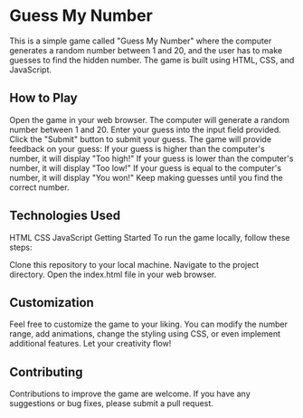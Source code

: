 # Guess My Number
This is a simple game called "Guess My Number" where the computer generates a random number between 1 and 20, and the user has to make guesses to find the hidden number. The game is built using HTML, CSS, and JavaScript.

## How to Play
Open the game in your web browser.
The computer will generate a random number between 1 and 20.
Enter your guess into the input field provided.
Click the "Submit" button to submit your guess.
The game will provide feedback on your guess:
If your guess is higher than the computer's number, it will display "Too high!"
If your guess is lower than the computer's number, it will display "Too low!"
If your guess is equal to the computer's number, it will display "You won!"
Keep making guesses until you find the correct number.
## Technologies Used
HTML
CSS
JavaScript
Getting Started
To run the game locally, follow these steps:

Clone this repository to your local machine.
Navigate to the project directory.
Open the index.html file in your web browser.
## Customization
Feel free to customize the game to your liking. You can modify the number range, add animations, change the styling using CSS, or even implement additional features. Let your creativity flow!

## Contributing
Contributions to improve the game are welcome. If you have any suggestions or bug fixes, please submit a pull request.
